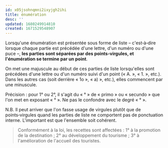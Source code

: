 ```yaml
---
id: x05jsohnqmni2ixyjgh2ihi
title: énumération
desc: ''
updated: 1680249914810
created: 1671529548907
---
```


Lorsqu'une énumération est présentée sous forme de liste – c'est‑à‑dire lorsque chaque partie est précédée d'une lettre, d'un numéro ou d'une puce –, **les parties sont séparées par des points‑virgules, et l'énumération se termine par un point**.

On met une majuscule au début de ces parties de liste lorsqu'elles sont précédées d'une lettre ou d'un numéro suivi d'un point (« A. », « 1. », etc.). Dans les autres cas (soit derrière « 1o », « a) », etc.), elles commencent par une minuscule.

Précision : pour 1° ou 2°, il s'agit du « ° » de « primo » ou « secundo » que l'on met en exposant « ° ». Ne pas le confondre avec le degré « ° ».

N.B. Il peut arriver que l'on fasse usage de virgules plutôt que de points‑virgules quand les parties de liste ne comportent pas de ponctuation interne. L'important est que l'ensemble soit cohérent.

> Conformément à la loi, les recettes sont affectées : 1° à la promotion de la destination ; 2° au développement du tourisme ; 3° à l'amélioration de l'accueil des touristes.